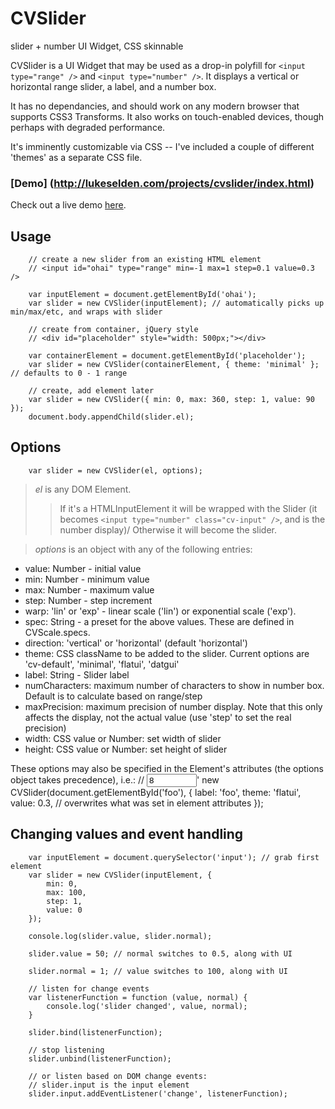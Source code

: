 CVSlider
========

slider + number UI Widget, CSS skinnable

CVSlider is a UI Widget that may be used as a drop-in polyfill for `<input type="range" />` and `<input type="number" />`.  It displays a vertical or horizontal range slider, a label, and a number box.

It has no dependancies, and should work on any modern browser that supports CSS3 Transforms.  It also works on touch-enabled devices, though perhaps with degraded performance.

It's imminently customizable via CSS -- I've included a couple of different 'themes' as a separate CSS file.

### [Demo] (http://lukeselden.com/projects/cvslider/index.html)

Check out a live demo [here](http://lukeselden.com/projects/cvslider/index.html).

Usage
---------------------------------------		
		
		// create a new slider from an existing HTML element
		// <input id="ohai" type="range" min=-1 max=1 step=0.1 value=0.3 />

		var inputElement = document.getElementById('ohai');
		var slider = new CVSlider(inputElement); // automatically picks up min/max/etc, and wraps with slider
		
		// create from container, jQuery style
		// <div id="placeholder" style="width: 500px;"></div>
		
		var containerElement = document.getElementById('placeholder');
		var slider = new CVSlider(containerElement, { theme: 'minimal' }; // defaults to 0 - 1 range
		
		// create, add element later
		var slider = new CVSlider({ min: 0, max: 360, step: 1, value: 90 });
		document.body.appendChild(slider.el);
		
Options
---------------------------------------		
		var slider = new CVSlider(el, options);
		
> *el* is any DOM Element.
>> If it's a HTMLInputElement it will be wrapped with the Slider (it becomes `<input type="number" class="cv-input" />`, and is the number display)/
>> Otherwise it will become the slider.

> *options* is an object with any of the following entries:
* value: Number - initial value
* min: Number - minimum value
* max: Number - maximum value
* step: Number - step increment
* warp: 'lin' or 'exp' - linear scale ('lin') or exponential scale ('exp').
* spec: String - a preset for the above values.  These are defined in CVScale.specs.
* direction: 'vertical' or 'horizontal' (default 'horizontal')
* theme: CSS className to be added to the slider.  Current options are 'cv-default', 'minimal', 'flatui', 'datgui'
* label: String - Slider label
* numCharacters: maximum number of characters to show in number box.  Default is to calculate based on range/step
* maxPrecision: maximum precision of number display.  Note that this only affects the display, not the actual value (use 'step' to set the real precision)
* width: CSS value or Number: set width of slider
* height: CSS value or Number: set height of slider

These options may also be specified in the Element's attributes (the options object takes precedence), i.e.:
		// <input id="foo" type="number" min=-10 max=10 step=0.1 value=8 direction="vertical" />'
		new CVSlider(document.getElementById('foo'), {
			label: 'foo',
			theme: 'flatui',
			value: 0.3, // overwrites what was set in element attributes
		});
		
	
Changing values and event handling
---------------------------------------		
		
		var inputElement = document.querySelector('input'); // grab first element
		var slider = new CVSlider(inputElement, {
			min: 0,
			max: 100,
			step: 1,
			value: 0
		});
		
		console.log(slider.value, slider.normal);
		
		slider.value = 50; // normal switches to 0.5, along with UI
		
		slider.normal = 1; // value switches to 100, along with UI
		
		// listen for change events
		var listenerFunction = function (value, normal) {
			console.log('slider changed', value, normal);
		}
		
		slider.bind(listenerFunction);
		
		// stop listening
		slider.unbind(listenerFunction);
		
		// or listen based on DOM change events:
		// slider.input is the input element
		slider.input.addEventListener('change', listenerFunction);
